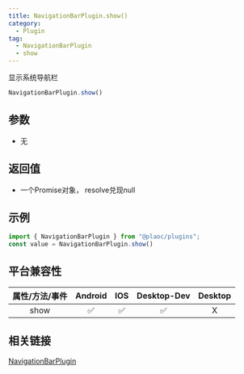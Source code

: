 ```yaml
---
title: NavigationBarPlugin.show()
category:
  - Plugin
tag:
  - NavigationBarPlugin
  - show 
---
```


显示系统导航栏

```js
NavigationBarPlugin.show()
```

## 参数

  - 无

## 返回值

  - 一个Promise对象， resolve兑现null

## 示例
```js
import { NavigationBarPlugin } from "@plaoc/plugins";
const value = NavigationBarPlugin.show()
```


## 平台兼容性

| 属性/方法/事件 | Android | IOS | Desktop-Dev | Desktop |
|:------------:|:-------:|:---:|:-----------:|:-------:|
| show     | ✅      | ✅  | ✅          | X       |

## 相关链接

[NavigationBarPlugin](./index.md)


